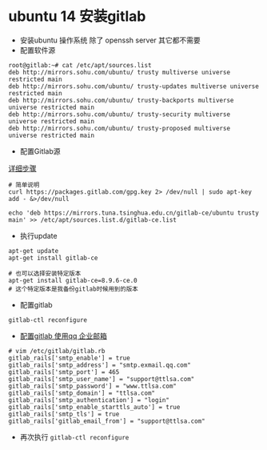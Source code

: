 # ubuntu 14 安装gitlab

-   安装ubuntu 操作系统
    除了 openssh server 其它都不需要
-   配置软件源

```
root@gitlab:~# cat /etc/apt/sources.list
deb http://mirrors.sohu.com/ubuntu/ trusty multiverse universe restricted main
deb http://mirrors.sohu.com/ubuntu/ trusty-updates multiverse universe restricted main
deb http://mirrors.sohu.com/ubuntu/ trusty-backports multiverse universe restricted main
deb http://mirrors.sohu.com/ubuntu/ trusty-security multiverse universe restricted main
deb http://mirrors.sohu.com/ubuntu/ trusty-proposed multiverse universe restricted main
```

-   配置Gitlab源

[详细步骤](https://mirror.tuna.tsinghua.edu.cn/help/gitlab-ce)

```
# 简单说明
curl https://packages.gitlab.com/gpg.key 2> /dev/null | sudo apt-key add - &>/dev/null

echo 'deb https://mirrors.tuna.tsinghua.edu.cn/gitlab-ce/ubuntu trusty main' >> /etc/apt/sources.list.d/gitlab-ce.list
```

-   执行update

```
apt-get update
apt-get install gitlab-ce

# 也可以选择安装特定版本
apt-get install gitlab-ce=8.9.6-ce.0
# 这个特定版本是我备份gitlab时候用到的版本
```

-   配置gitlab

```
gitlab-ctl reconfigure
```

-   [配置gitlab 使用qq 企业邮箱](http://www.ttlsa.com/linux/howto-gitlab-using-qq-mailserver-send-mail/)

```
# vim /etc/gitlab/gitlab.rb
gitlab_rails['smtp_enable'] = true
gitlab_rails['smtp_address'] = "smtp.exmail.qq.com"
gitlab_rails['smtp_port'] = 465
gitlab_rails['smtp_user_name'] = "support@ttlsa.com"
gitlab_rails['smtp_password'] = "www.ttlsa.com"
gitlab_rails['smtp_domain'] = "ttlsa.com"
gitlab_rails['smtp_authentication'] = "login"
gitlab_rails['smtp_enable_starttls_auto'] = true
gitlab_rails['smtp_tls'] = true
gitlab_rails['gitlab_email_from'] = "support@ttlsa.com"
```

-   再次执行 `gitlab-ctl reconfigure`

